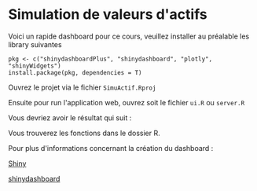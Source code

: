 # Simulation de valeurs d'actifs

Voici un rapide dashboard pour ce cours, veuillez installer au préalable les library suivantes

```
pkg <- c("shinydashboardPlus", "shinydashboard", "plotly", "shinyWidgets")
install.package(pkg, dependencies = T)
```

Ouvrez le projet via le fichier `SimuActif.Rproj` 

Ensuite pour run l'application web, ouvrez soit le fichier `ui.R` ou `server.R`

Vous devriez avoir le résultat qui suit : 



Vous trouverez les fonctions dans le dossier R.

Pour plus d'informations concernant la création du dashboard : 

[Shiny](https://shiny.rstudio.com)

[shinydashboard](https://rinterface.github.io/shinydashboardPlus/)